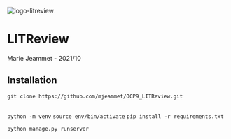 ![logo-litreview](https://user.oc-static.com/upload/2020/09/18/16004297044411_P7.png "LITReview logo")

# LITReview

Marie Jeammet - 2021/10

## Installation
`git clone https://github.com/mjeammet/OCP9_LITReview.git`

## 
`python -m venv`
`source env/bin/activate`
`pip install -r requirements.txt`


`python manage.py runserver`